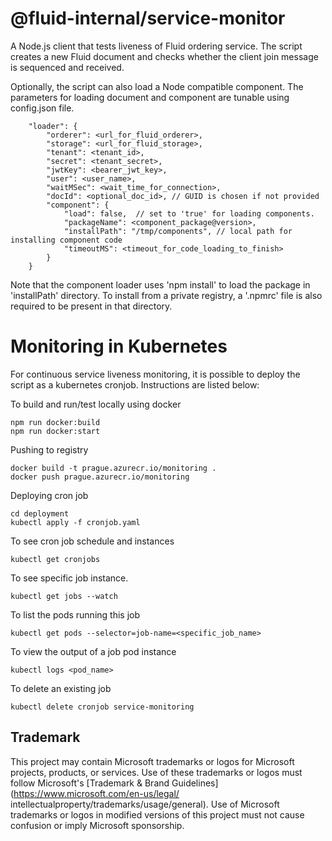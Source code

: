 # @fluid-internal/service-monitor

A Node.js client that tests liveness of Fluid ordering service. The script creates a new Fluid document and checks whether the client join message is sequenced and received.

Optionally, the script can also load a Node compatible component. The parameters for loading document and component are tunable using config.json file.

```
    "loader": {
        "orderer": <url_for_fluid_orderer>,
        "storage": <url_for_fluid_storage>,
        "tenant": <tenant_id>,
        "secret": <tenant_secret>,
        "jwtKey": <bearer_jwt_key>,
        "user": <user_name>,
        "waitMSec": <wait_time_for_connection>,
        "docId": <optional_doc_id>, // GUID is chosen if not provided
        "component": {
            "load": false,  // set to 'true' for loading components.
            "packageName": <component_package@version>,
            "installPath": "/tmp/components", // local path for installing component code
            "timeoutMS": <timeout_for_code_loading_to_finish>
        }
    }
```

Note that the component loader uses 'npm install' to load the package in 'installPath' directory. To install from a private registry, a '.npmrc' file is also required to be present in that directory.

# Monitoring in Kubernetes

For continuous service liveness monitoring, it is possible to deploy the script as a kubernetes cronjob. Instructions are listed below: 

To build and run/test locally using docker
```
npm run docker:build
npm run docker:start
```

Pushing to registry
```
docker build -t prague.azurecr.io/monitoring .
docker push prague.azurecr.io/monitoring
```

Deploying cron job
```
cd deployment
kubectl apply -f cronjob.yaml
```

To see cron job schedule and instances
```
kubectl get cronjobs
```

To see specific job instance.
```
kubectl get jobs --watch
```

To list the pods running this job
```
kubectl get pods --selector=job-name=<specific_job_name>
```

To view the output of a job pod instance
```
kubectl logs <pod_name>
```

To delete an existing job
```
kubectl delete cronjob service-monitoring
```

## Trademark

This project may contain Microsoft trademarks or logos for Microsoft projects, products, or services. Use of these
trademarks or logos must follow Microsoft's [Trademark & Brand Guidelines](https://www.microsoft.com/en-us/legal/
intellectualproperty/trademarks/usage/general). Use of Microsoft trademarks or logos in modified versions of this
project must not cause confusion or imply Microsoft sponsorship.

